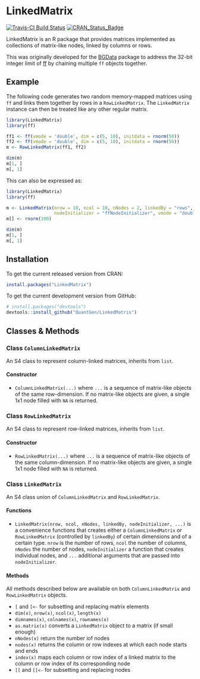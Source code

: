 LinkedMatrix
============

[![Travis-CI Build Status](https://travis-ci.org/QuantGen/LinkedMatrix.svg?branch=master)](https://travis-ci.org/QuantGen/LinkedMatrix)
[![CRAN_Status_Badge](http://www.r-pkg.org/badges/version/LinkedMatrix)](http://cran.r-project.org/package=LinkedMatrix)

LinkedMatrix is an R package that provides matrices implemented as collections of matrix-like nodes, linked by columns or rows.

This was originally developed for the [BGData](https://github.com/QuantGen/BGData) package to address the 32-bit integer limit of [ff](https://cran.r-project.org/web/packages/ff/index.html) by chaining multiple `ff` objects together.


Example
-------

The following code generates two random memory-mapped matrices using `ff` and links them together by rows in a `RowLinkedMatrix`. The `LinkedMatrix` instance can then be treated like any other regular matrix.

```R
library(LinkedMatrix)
library(ff)

ff1 <- ff(vmode = 'double', dim = c(5, 10), initdata = rnorm(50))
ff2 <- ff(vmode = 'double', dim = c(5, 10), initdata = rnorm(50))
m <- RowLinkedMatrix(ff1, ff2)

dim(m)
m[1, ]
m[, 1]
```

This can also be expressed as:

```R
library(LinkedMatrix)
library(ff)

m <- LinkedMatrix(nrow = 10, ncol = 10, nNodes = 2, linkedBy = "rows",
                  nodeInitializer = "ffNodeInitializer", vmode = "double")
m[] <- rnorm(100)

dim(m)
m[1, ]
m[, 1]
```


Installation
------------

To get the current released version from CRAN:

```r
install.packages("LinkedMatrix")
```

To get the current development version from GitHub:

```r
# install.packages("devtools")
devtools::install_github("QuantGen/LinkedMatrix")
```


Classes & Methods
-----------------

### Class `ColumnLinkedMatrix`

An S4 class to represent column-linked matrices, inherits from `list`.

#### Constructor

- `ColumnLinkedMatrix(...)` where `...` is a sequence of matrix-like objects of the same row-dimension. If no matrix-like objects are given, a single 1x1 node filled with `NA` is returned.

### Class `RowLinkedMatrix`

An S4 class to represent row-linked matrices, inherits from `list`.

#### Constructor

- `RowLinkedMatrix(...)` where `...` is a sequence of matrix-like objects of the same column-dimension. If no matrix-like objects are given, a single 1x1 node filled with `NA` is returned.

### Class `LinkedMatrix`

An S4 class union of `ColumnLinkedMatrix` and `RowLinkedMatrix`.

#### Functions

- `LinkedMatrix(nrow, ncol, nNodes, linkedBy, nodeInitializer, ...)` is a convenience functions that creates either a `ColumnLinkedMatrix` or `RowLinkedMatrix` (controlled by `linkedBy`) of certain dimensions and of a certain type. `nrow` is the number of rows, `ncol` the number of columns, `nNodes` the number of nodes, `nodeInitializer` a function that creates individual nodes, and `...` additional arguments that are passed into `nodeInitializer`.

#### Methods

All methods described below are available on both `ColumnLinkedMatrix` and `RowLinkedMatrix` objects.

- `[` and `[<-` for subsetting and replacing matrix elements
- `dim(x)`, `nrow(x)`, `ncol(x)`, `length(x)`
- `dimnames(x)`, `colnames(x)`, `rownames(x)`
- `as.matrix(x)` converts a `LinkedMatrix` object to a matrix (if small enough)
- `nNodes(x)` return the number iof nodes
- `nodes(x)` returns the column or row indexes at which each node starts and ends
- `index(x)` maps each column or row index of a linked matrix to the column or row index of its corresponding node
- `[[` and `[[<-` for subsetting and replacing nodes
